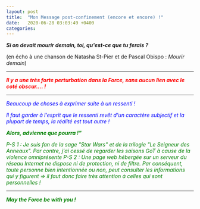 ```yaml
---
layout: post
title:  "Mon Message post-confinement (encore et encore) !"
date:   2020-06-28 03:03:49 +0400
categories: 
---
```

<!---
--->



***Si on devait mourir demain, toi, qu'est-ce que tu ferais ?***

(en écho à une chanson de Natasha St-Pier et de Pascal Obispo : *Mourir demain*)  

   

------
<span style="color: red">***Il y a une très forte perturbation dans la Force, sans aucun lien avec le coté obscur.... !***</span>


-----

<span style="color: blue">*Beaucoup de choses à exprimer suite à un ressenti !* </span>

<span style="color: blue">*Il faut garder à l'esprit que le ressenti revêt d'un caractère subjectif et la plupart de temps, la réalité est tout autre !*</span>

<span style="color: green">***Alors, advienne que pourra !"***</span>

<span style="color: green">*P-S 1 : Je suis fan de la sage "Star Wars" et de la trilogie "Le Seigneur des Anneaux". Par contre, j'ai cessé de regarder les saisons GoT à cause de la violence omniprésente*</span>
<span style="color: green">*P-S 2 : Une page web hébergée sur un serveur du réseau Internet ne dispose ni de protection, ni de filtre. Par conséquent, toute personne bien intentionnée ou non, peut consulter les informations qui y figurent => il faut donc faire très attention à celles qui sont personnelles !*</span>

-----
<span style="color: green">***May the Force be with you !***</span>


